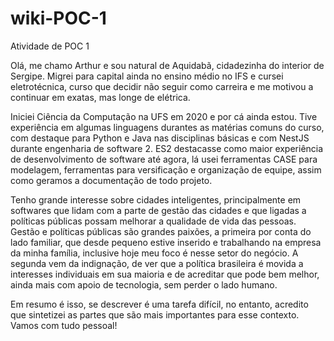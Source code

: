 # wiki-POC-1
Atividade de POC 1



Olá, me chamo Arthur e sou natural de Aquidabã, cidadezinha do interior de Sergipe. Migrei para capital ainda no ensino médio no IFS e cursei eletrotécnica, curso que decidir não seguir como carreira e me motivou a continuar em exatas, mas longe de elétrica. 

Iniciei Ciência da Computação na UFS em 2020 e por cá ainda estou. Tive experiência em algumas linguagens durantes as matérias comuns do curso, com destaque para Python e Java nas disciplinas básicas e com NestJS durante engenharia de software 2. ES2 destacasse como maior experiência de desenvolvimento de software até agora, lá usei ferramentas CASE para modelagem, ferramentas para versificação e organização de equipe, assim como geramos a documentação de todo projeto. 

Tenho grande interesse sobre cidades inteligentes, principalmente em softwares que lidam com a parte de gestão das cidades e que ligadas a políticas públicas possam melhorar a qualidade de vida das pessoas. Gestão e políticas públicas são grandes paixões, a primeira por conta do lado familiar, que desde pequeno estive inserido e trabalhando na empresa da minha família, inclusive hoje meu foco é nesse setor do negócio. A segunda vem da indignação, de ver que a política brasileira é movida a interesses individuais em sua maioria e de acreditar que pode bem melhor, ainda mais com apoio de tecnologia, sem perder o lado humano. 

Em resumo é isso, se descrever é uma tarefa difícil, no entanto, acredito que sintetizei as partes que são mais importantes para esse contexto. Vamos com tudo pessoal!
